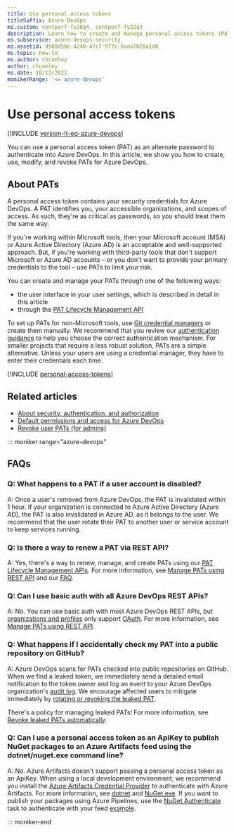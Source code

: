 ```yaml
---
title: Use personal access tokens
titleSuffix: Azure DevOps
ms.custom: contperf-fy20q4, contperf-fy22q3
description: Learn how to create and manage personal access tokens (PATs) as alternate passwords to authenticate to Azure DevOps.
ms.subservice: azure-devops-security
ms.assetid: d980d58e-4240-47c7-977c-baaa7028a1d8
ms.topic: how-to
ms.author: chcomley
author: chcomley
ms.date: 10/13/2022
monikerRange: '<= azure-devops'
---
```


# Use personal access tokens

[!INCLUDE [version-lt-eq-azure-devops](../../includes/version-lt-eq-azure-devops.md)]

You can use a personal access token (PAT) as an alternate password to authenticate into Azure DevOps. In this article, we show you how to create, use, modify, and revoke PATs for Azure DevOps.

## About PATs

A personal access token contains your security credentials for Azure DevOps. A PAT identifies you, your accessible organizations, and scopes of access. As such, they're as critical as passwords, so you should treat them the same way.

If you're working within Microsoft tools, then your Microsoft account (MSA) or Azure Active Directory (Azure AD) is an acceptable and well-supported approach. But, if you're working with third-party tools that don't support Microsoft or Azure AD accounts – or you don't want to provide your primary credentials to the tool – use PATs to limit your risk.

You can create and manage your PATs through one of the following ways:

* the user interface in your user settings, which is described in detail in this article
* through the [PAT Lifecycle Management API](manage-personal-access-tokens-via-api.md)

To set up PATs for non-Microsoft tools, use [Git credential managers](../../repos/git/set-up-credential-managers.md) or create them manually. We recommend that you review our [authentication guidance](../../integrate/get-started/authentication/authentication-guidance.md) to help you choose the correct authentication mechanism. For smaller projects that require a less robust solution, PATs are a simple alternative. Unless your users are using a credential manager, they have to enter their credentials each time.

[!INCLUDE [personal-access-tokens](../../repos/git/includes/personal-access-tokens.md)]

## Related articles

* [About security, authentication, and authorization](../security/about-security-identity.md)
* [Default permissions and access for Azure DevOps](../security/permissions-access.md)
* [Revoke user PATs (for admins)](admin-revoke-user-pats.md)

::: moniker range="azure-devops"

## FAQs

### Q: What happens to a PAT if a user account is disabled?

A: Once a user's removed from Azure DevOps, the PAT is invalidated within 1 hour. If your organization is connected to Azure Active Directory (Azure AD), the PAT is also invalidated in Azure AD, as it belongs to the user. We recommend that the user rotate their PAT to another user or service account to keep services running.

### Q: Is there a way to renew a PAT via REST API?

A: Yes, there's a way to renew, manage, and create PATs using our [PAT Lifecycle Management APIs](manage-personal-access-tokens-via-api.md). For more information, see [Manage PATs using REST API](manage-personal-access-tokens-via-api.md) and our [FAQ](manage-personal-access-tokens-via-api.md#q-how-can-i-regeneraterotate-pats-through-the-api-i-saw-that-option-in-the-ui-but-i-dont-see-a-similar-method-in-the-api).

### Q: Can I use basic auth with all Azure DevOps REST APIs?

A: No. You can use basic auth with most Azure DevOps REST APIs, but [organizations and profiles](/rest/api/azure/devops/) only support [OAuth](../../integrate/get-started/authentication/oauth.md). For more information, see [Manage PATs using REST API](manage-personal-access-tokens-via-api.md).

### Q: What happens if I accidentally check my PAT into a public repository on GitHub?

A: Azure DevOps scans for PATs checked into public repositories on GitHub. When we find a leaked token, we immediately send a detailed email notification to the token owner and log an event to your Azure DevOps organization's [audit log](../audit/azure-devops-auditing.md#review-audit-log). We encourage affected users to mitigate immediately by [rotating or revoking the leaked PAT](use-personal-access-tokens-to-authenticate.md#revoke-a-pat). 

There's a policy for managing leaked PATs! For more information, see [Revoke leaked PATs automatically](manage-pats-with-policies-for-administrators.md#revoke-leaked-pats-automatically).

### Q: Can I use a personal access token as an ApiKey to publish NuGet packages to an Azure Artifacts feed using the dotnet/nuget.exe command line?

A: No. Azure Artifacts doesn't support passing a personal access token as an ApiKey. When using a local development environment, we recommend you install the [Azure Artifacts Credential Provider](https://github.com/microsoft/artifacts-credprovider) to authenticate with Azure Artifacts. For more information, see [dotnet](../../artifacts/nuget/dotnet-exe.md) and [NuGet.exe](../../artifacts/nuget/publish.md).
If you want to publish your packages using Azure Pipelines, use the [NuGet Authenticate](../../pipelines/tasks/package/nuget-authenticate.md) task to authenticate with your feed [example](../../pipelines/artifacts/nuget.md#publish-a-package).

::: moniker-end
